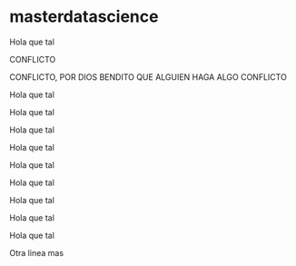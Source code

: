 # masterdatascience

Hola que tal

CONFLICTO

CONFLICTO, POR DIOS BENDITO QUE ALGUIEN HAGA ALGO CONFLICTO

Hola que tal

Hola que tal

Hola que tal

Hola que tal

Hola que tal

Hola que tal

Hola que tal

Hola que tal

Hola que tal

Otra linea mas
